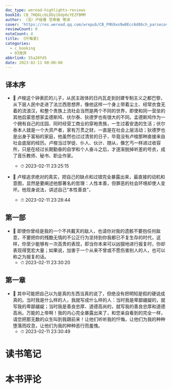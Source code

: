 ```yaml
---
doc_type: weread-highlights-reviews
bookId: CB_7HQ6Lc6LDDy16dp6cYEZFBMM
author: （法）卢梭著 范希衡 等译
cover: 'https://res.weread.qq.com/wrepub/CB_FMG9xo9w0Ecc6d86ch_parsecover'
reviewCount: 0
noteCount: 4
title: 《忏悔录》
categories:
  - c_booking
  - 03放弃
abbrlink: 55a20fd5
date: 2023-02-11 00:00:00
---
```



## 译本序


- 📌 卢梭这个钟表匠的儿子，从民主政体的日内瓦走到封建专制主义之都巴黎，从下层人民中走进了法兰西思想界，像他这样一个身上带着尘土、经常衣食无着的流浪汉，和整个贵族上流社会当然是两个不同的世界，即使和同一营垒的其他启蒙思想家孟德斯鸠、伏尔泰、狄德罗也有很大的不同。孟德斯鸠作为一个拥有自己的庄园、同时经营工商业的穿袍贵族，一生过着安逸的生活；伏尔泰本人就是一个大资产者，家有万贯之财，一直是在社会上层活动；狄德罗也是出身于富裕的家庭，他虽然也过过清贫的日子，毕竟没有卢梭那种直接来自社会底层的经历。卢梭当过学徒、仆人、伙计、随从，像乞丐一样进过收容所，只是在经过长期勤奋的自学和个人奋斗之后，才逐渐脱掉听差的号衣，成了音乐教师、秘书、职业作家。 
    - ⏱ 2023-02-11 23:25:15 

- 📌 卢梭追求绝对的真实，把自己的缺点和过错完全暴露出来，最直接的动机和意图，显然是要阐述他那著名的哲理：人性本善，但罪恶的社会环境却使人变坏。他现身说法，讲述自己“本性善良”， 
    - ⏱ 2023-02-11 23:28:44 
## 第一部


- 📌 即使你曾经是我的一个不共戴天的敌人，也请你对我的遗骸不要抱任何敌意，不要把你的残酷无情的不公正行为坚持到你我都已不复生存的时代，这样，你至少能够有一次高贵的表现，即当你本来可以凶狠地进行报复时，你却表现得宽宏大量；如果说，加害于一个从来不曾或不愿伤害别人的人，也可以称之为报复的话。 
    - ⏱ 2023-02-11 23:30:20 
## 第一章


- 📌 其中可能把自己以为是真的东西当真的说了，但绝没有把明知是假的硬说成真的。当时我是什么样的人，我就写成什么样的人：当时我是卑鄙龌龊的，就写我的卑鄙龌龊；当时我是善良忠厚、道德高尚的，就写我的善良忠厚和道德高尚。万能的上帝啊！我的内心完全暴露出来了，和您亲自看到的完全一样，请您把那无数的众生叫到我跟前来！让他们听听我的忏悔，让他们为我的种种堕落而叹息，让他们为我的种种恶行而羞愧。 
    - ⏱ 2023-02-11 23:30:49 

# 读书笔记


# 本书评论
